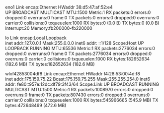 eno1      Link encap:Ethernet  HWaddr 38:d5:47:af:52:e4  
          UP BROADCAST MULTICAST  MTU:1500  Metric:1
          RX packets:0 errors:0 dropped:0 overruns:0 frame:0
          TX packets:0 errors:0 dropped:0 overruns:0 carrier:0
          collisions:0 txqueuelen:1000 
          RX bytes:0 (0.0 B)  TX bytes:0 (0.0 B)
          Interrupt:20 Memory:fb200000-fb220000 

lo        Link encap:Local Loopback  
          inet addr:127.0.0.1  Mask:255.0.0.0
          inet6 addr: ::1/128 Scope:Host
          UP LOOPBACK RUNNING  MTU:65536  Metric:1
          RX packets:2776034 errors:0 dropped:0 overruns:0 frame:0
          TX packets:2776034 errors:0 dropped:0 overruns:0 carrier:0
          collisions:0 txqueuelen:1000 
          RX bytes:182652634 (182.6 MB)  TX bytes:182652634 (182.6 MB)

wlxf42853004df8 Link encap:Ethernet  HWaddr f4:28:53:00:4d:f8  
          inet addr:175.159.75.22  Bcast:175.159.75.255  Mask:255.255.254.0
          inet6 addr: fe80::957e:12dc:df79:3f43/64 Scope:Link
          UP BROADCAST RUNNING MULTICAST  MTU:1500  Metric:1
          RX packets:1008970 errors:0 dropped:0 overruns:0 frame:0
          TX packets:807430 errors:0 dropped:0 overruns:0 carrier:0
          collisions:0 txqueuelen:1000 
          RX bytes:545966665 (545.9 MB)  TX bytes:472648469 (472.6 MB)

